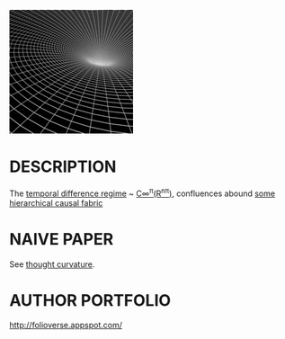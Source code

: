 ![Alt text](https://github.com/JordanMicahBennett/God/blob/master/source%20code/data/images/Worm_Holes%2C_By_OmniDaily.gif "default page")

DESCRIPTION
============================================
The [temporal difference regime](https://en.wikipedia.org/wiki/Bellman_equation) ~ [C∞<sup>π</sup>(R<sup>nπ</sup>)](http://www.academia.edu/25733790/Causal_Neural_Paradox_Thought_Curvature_Quite_the_transient_naive_hypothesis), confluences abound [some hierarchical causal fabric](http://ir.uiowa.edu/cgi/viewcontent.cgi?article=2035&context=etd) 




NAIVE PAPER 
============================================
See [thought curvature](http://www.academia.edu/25733790/Causal_Neural_Paradox_Thought_Curvature_Quite_the_transient_naive_hypothesis).





AUTHOR PORTFOLIO
============================================
http://folioverse.appspot.com/


